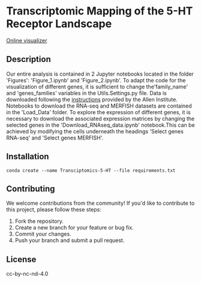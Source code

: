 # Transcriptomic Mapping of the 5-HT Receptor Landscape

[Online visualizer](https://huggingface.co/spaces/RDeF654875678597657/5-HT-Transcriptomics)

## Description

Our entire analysis is contained in 2 Jupyter notebooks located in the folder 'Figures': 'Figure_1.ipynb' and 'Figure_2.ipynb'. To adapt the code for the visualization of different genes, it is sufficient to change the'family_name' and 'genes_families' variables in the Utils.Settings.py file. Data is downloaded following the [instructions](https://alleninstitute.github.io/abc_atlas_access/intro.html) provided by the Allen Institute. Notebooks to download the RNA-seq and MERFISH datasets are contained in the 'Load_Data' folder. To explore the expression of different genes, it is necessary to download the associated expression matrices by changing the selected genes in the 'Download_RNAseq_data.ipynb' notebook.This can be achieved by modifying the cells underneath the headings 'Select genes RNA-seq' and 'Select genes MERFISH'.

## Installation
```
conda create --name Transciptomics-5-HT --file requirements.txt
```
## Contributing

We welcome contributions from the community! If you'd like to contribute to this project, please follow these steps:

1. Fork the repository.
2. Create a new branch for your feature or bug fix.
3. Commit your changes.
4. Push your branch and submit a pull request.

## License

cc-by-nc-nd-4.0
